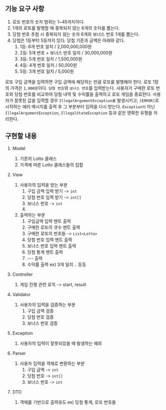 ## 기능 요구 사항
1. 로또 번호의 숫자 범위는 1~45까지이다.
2. 1개의 로또를 발행할 때 중복되지 않는 6개의 숫자를 뽑는다.
3. 당첨 번호 추첨 시 중복되지 않는 숫자 6개와 보너스 번호 1개를 뽑는다.
4. 당첨은 1등부터 5등까지 있다. 당첨 기준과 금액은 아래와 같다.
   1. 1등: 6개 번호 일치 / 2,000,000,000원 
   2. 2등: 5개 번호 + 보너스 번호 일치 / 30,000,000원 
   3. 3등: 5개 번호 일치 / 1,500,000원 
   4. 4등: 4개 번호 일치 / 50,000원
   5. 5등: 3개 번호 일치 / 5,000원
   
로또 구입 금액을 입력하면 구입 금액에 해당하는 만큼 로또를 발행해야 한다.
로또 1장의 가격은 `1,000원`이다.
`당첨 번호`와 `보너스 번호`를 입력받는다.
사용자가 구매한 로또 번호와 당첨 번호를 비교하여 당첨 내역 및 수익률을 출력하고 로또 게임을 종료한다.
사용자가 잘못된 값을 입력할 경우 `IllegalArgumentException를` 발생시키고, `[ERROR]`로 시작하는 에러 메시지를 출력 후 그 부분부터 입력을 다시 받는다.
`Exception이` 아닌 `IllegalArgumentException`, `IllegalStateException` 등과 같은 명확한 유형을 처리한다.

## 구현할 내용
1. Model
   1. 기존의 Lotto 클래스
   2. 가격에 따른 Lotto 클래스들의 집합

2. View
   1. 사용자의 입력을 받는 부분
      1. 구입 금액 입력 받기 -> `int`
      2. 당첨 번호 입력 받기 -> `int[]`
      3. 보너스 번호 -> `int`
      4. 
   2. 출력하는 부분
      1. 구입금액 입력 멘트 출력
      2. 구매한 로또의 갯수 멘트 출력
      3. 구매한 로또의 번호들 -> `List<Lotto>`
      4. 당첨 번호 입력 멘트 출력 
      5. 보너스 번호 입력 멘트 출력
      6. 당첨 통계 멘트 출력
      7. --- 출력
      8. 수익률 출력 ex) 3개 일치 .. 등등
      
3. Controller
   1. 게임 진행 관련 로직 -> start, result
4. Validator
   1. 사용자의 입력을 검증하는 부분
      1. 구입 금액 검증
      2. 당첨 번호 검증
      3. 보너스 번호 검증
5. Exception
   1. 사용자의 입력이 잘못되었을 때 발생하는 예외
6. Parser
   1. 사용자 입력을 객체로 변환하는 부분
      1. 구입 금액 -> `int`
      2. 당첨 번호 -> `int[]`
      3. 보너스 번호 -> `int`
7. DTO
   1. 객체를 기반으로 출력유도 ex) 당첨 통계, 로또 번호들